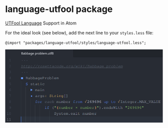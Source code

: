 # language-utfool package

[UTFool Language](https://github.com/psmitt/UTFool) Support in Atom

For the ideal look (see below), add the next line to your `styles.less` file:

`@import "packages/language-utfool/styles/language-utfool.less";`

![A screenshot of the package](https://raw.githubusercontent.com/psmitt/language-utfool/master/Screenshot.png)
